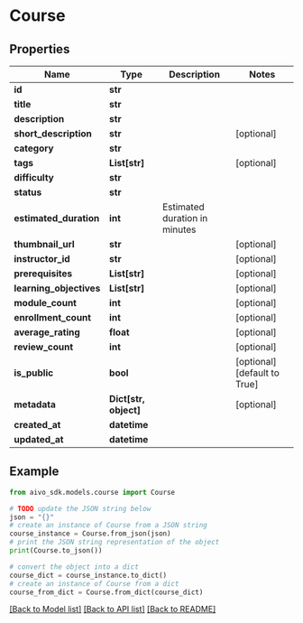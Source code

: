 # Course


## Properties

Name | Type | Description | Notes
------------ | ------------- | ------------- | -------------
**id** | **str** |  | 
**title** | **str** |  | 
**description** | **str** |  | 
**short_description** | **str** |  | [optional] 
**category** | **str** |  | 
**tags** | **List[str]** |  | [optional] 
**difficulty** | **str** |  | 
**status** | **str** |  | 
**estimated_duration** | **int** | Estimated duration in minutes | 
**thumbnail_url** | **str** |  | [optional] 
**instructor_id** | **str** |  | [optional] 
**prerequisites** | **List[str]** |  | [optional] 
**learning_objectives** | **List[str]** |  | [optional] 
**module_count** | **int** |  | [optional] 
**enrollment_count** | **int** |  | [optional] 
**average_rating** | **float** |  | [optional] 
**review_count** | **int** |  | [optional] 
**is_public** | **bool** |  | [optional] [default to True]
**metadata** | **Dict[str, object]** |  | [optional] 
**created_at** | **datetime** |  | 
**updated_at** | **datetime** |  | 

## Example

```python
from aivo_sdk.models.course import Course

# TODO update the JSON string below
json = "{}"
# create an instance of Course from a JSON string
course_instance = Course.from_json(json)
# print the JSON string representation of the object
print(Course.to_json())

# convert the object into a dict
course_dict = course_instance.to_dict()
# create an instance of Course from a dict
course_from_dict = Course.from_dict(course_dict)
```
[[Back to Model list]](../README.md#documentation-for-models) [[Back to API list]](../README.md#documentation-for-api-endpoints) [[Back to README]](../README.md)


